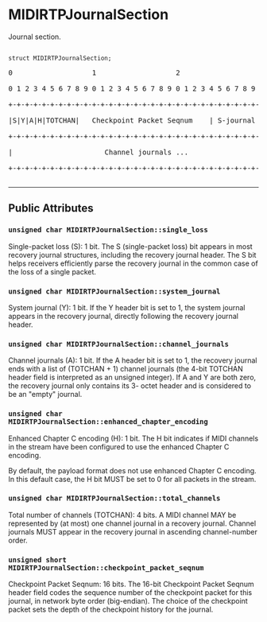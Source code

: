 # MIDIRTPJournalSection #
Journal section.
```

struct MIDIRTPJournalSection;
```
<pre>
0                   1                   2                   3<br>
0 1 2 3 4 5 6 7 8 9 0 1 2 3 4 5 6 7 8 9 0 1 2 3 4 5 6 7 8 9 0 1<br>
+-+-+-+-+-+-+-+-+-+-+-+-+-+-+-+-+-+-+-+-+-+-+-+-+-+-+-+-+-+-+-+-+<br>
|S|Y|A|H|TOTCHAN|   Checkpoint Packet Seqnum    | S-journal ... |<br>
+-+-+-+-+-+-+-+-+-+-+-+-+-+-+-+-+-+-+-+-+-+-+-+-+-+-+-+-+-+-+-+-+<br>
|                      Channel journals ...                     |<br>
+-+-+-+-+-+-+-+-+-+-+-+-+-+-+-+-+-+-+-+-+-+-+-+-+-+-+-+-+-+-+-+-+<br>
</pre>




---

## Public Attributes ##


### `unsigned char MIDIRTPJournalSection::single_loss` ###
Single-packet loss (S): 1 bit. The S (single-packet loss) bit appears in most recovery journal structures, including the recovery journal header. The S bit helps receivers efficiently parse the recovery journal in the common case of the loss of a single packet.

### `unsigned char MIDIRTPJournalSection::system_journal` ###
System journal (Y): 1 bit. If the Y header bit is set to 1, the system journal appears in the recovery journal, directly following the recovery journal header.

### `unsigned char MIDIRTPJournalSection::channel_journals` ###
Channel journals (A): 1 bit. If the A header bit is set to 1, the recovery journal ends with a list of (TOTCHAN + 1) channel journals (the 4-bit TOTCHAN header field is interpreted as an unsigned integer). If A and Y are both zero, the recovery journal only contains its 3- octet header and is considered to be an "empty" journal.

### `unsigned char MIDIRTPJournalSection::enhanced_chapter_encoding` ###
Enhanced Chapter C encoding (H): 1 bit. The H bit indicates if MIDI channels in the stream have been configured to use the enhanced Chapter C encoding.

By default, the payload format does not use enhanced Chapter C encoding. In this default case, the H bit MUST be set to 0 for all packets in the stream.

### `unsigned char MIDIRTPJournalSection::total_channels` ###
Total number of channels (TOTCHAN): 4 bits. A MIDI channel MAY be represented by (at most) one channel journal in a recovery journal. Channel journals MUST appear in the recovery journal in ascending channel-number order.

### `unsigned short MIDIRTPJournalSection::checkpoint_packet_seqnum` ###
Checkpoint Packet Seqnum: 16 bits. The 16-bit Checkpoint Packet Seqnum header field codes the sequence number of the checkpoint packet for this journal, in network byte order (big-endian). The choice of the checkpoint packet sets the depth of the checkpoint history for the journal.